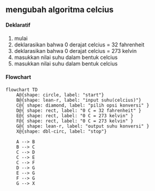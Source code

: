 ## mengubah algoritma celcius 

#### Deklaratif

1. mulai
2. deklarasikan bahwa 0 derajat celcius = 32 fahrenheit
3. deklarasikan bahwa 0 derajat celcius = 273 kelvin
4. masukkan nilai suhu dalam bentuk celcius
4. masukkan nilai suhu dalam bentuk celcius


#### Flowchart

```mermaid
flowchart TD
    A@{shape: circle, label: "start"}
    B@{shape: lean-r, label: "input suhu(celcius)"}
    C@{ shape: diamond, label: "pilih opsi konversi" }
    D@{ shape: rect, label: "0 C = 32 fahrenheit" } 
    E@{ shape: rect, label: "0 C = 273 kelvin" } 
    F@{ shape: rect, label: "0 C = 273 kelvin" } 
    G@{ shape: lean-r, label: "output suhu konversi" } 
    X@{shape: dbl-circ, label: "stop"}

    A --> B
    B --> C
    C --> D
    C --> E
    C --> F
    D --> G
    E --> G
    F --> G
    G --> X

```


